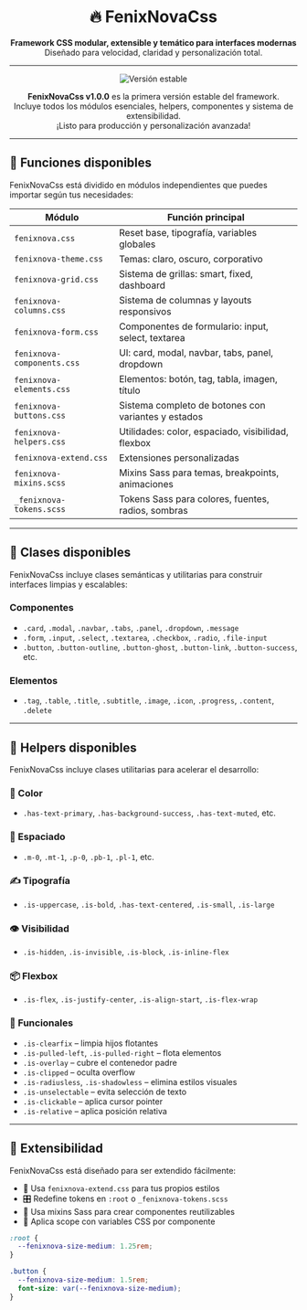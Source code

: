 <h1 align="center">🔥 FenixNovaCss</h1>
<p align="center">
  <strong>Framework CSS modular, extensible y temático para interfaces modernas</strong><br>
  Diseñado para velocidad, claridad y personalización total.
</p>

---

<p align="center">
  <img src="https://img.shields.io/badge/FenixNovaCss-v1.0.0-brightgreen?style=for-the-badge" alt="Versión estable">
</p>

<p align="center">
  <strong>FenixNovaCss v1.0.0</strong> es la primera versión estable del framework.<br>
  Incluye todos los módulos esenciales, helpers, componentes y sistema de extensibilidad.<br>
  ¡Listo para producción y personalización avanzada!
</p>

---

## 🚀 Funciones disponibles

FenixNovaCss está dividido en módulos independientes que puedes importar según tus necesidades:

| Módulo                    | Función principal                                      |
|--------------------------|--------------------------------------------------------|
| `fenixnova.css`          | Reset base, tipografía, variables globales             |
| `fenixnova-theme.css`    | Temas: claro, oscuro, corporativo                      |
| `fenixnova-grid.css`     | Sistema de grillas: smart, fixed, dashboard            |
| `fenixnova-columns.css`  | Sistema de columnas y layouts responsivos              |
| `fenixnova-form.css`     | Componentes de formulario: input, select, textarea     |
| `fenixnova-components.css`| UI: card, modal, navbar, tabs, panel, dropdown        |
| `fenixnova-elements.css` | Elementos: botón, tag, tabla, imagen, título           |
| `fenixnova-buttons.css`  | Sistema completo de botones con variantes y estados    |
| `fenixnova-helpers.css`  | Utilidades: color, espaciado, visibilidad, flexbox     |
| `fenixnova-extend.css`   | Extensiones personalizadas                            |
| `fenixnova-mixins.scss`  | Mixins Sass para temas, breakpoints, animaciones       |
| `_fenixnova-tokens.scss` | Tokens Sass para colores, fuentes, radios, sombras     |

---

## 🎨 Clases disponibles

FenixNovaCss incluye clases semánticas y utilitarias para construir interfaces limpias y escalables:

### Componentes

- `.card`, `.modal`, `.navbar`, `.tabs`, `.panel`, `.dropdown`, `.message`
- `.form`, `.input`, `.select`, `.textarea`, `.checkbox`, `.radio`, `.file-input`
- `.button`, `.button-outline`, `.button-ghost`, `.button-link`, `.button-success`, etc.

### Elementos

- `.tag`, `.table`, `.title`, `.subtitle`, `.image`, `.icon`, `.progress`, `.content`, `.delete`

---

## 🧩 Helpers disponibles

FenixNovaCss incluye clases utilitarias para acelerar el desarrollo:

### 🎨 Color

- `.has-text-primary`, `.has-background-success`, `.has-text-muted`, etc.

### 📏 Espaciado

- `.m-0`, `.mt-1`, `.p-0`, `.pb-1`, `.pl-1`, etc.

### ✍️ Tipografía

- `.is-uppercase`, `.is-bold`, `.has-text-centered`, `.is-small`, `.is-large`

### 👁️ Visibilidad

- `.is-hidden`, `.is-invisible`, `.is-block`, `.is-inline-flex`

### 📦 Flexbox

- `.is-flex`, `.is-justify-center`, `.is-align-start`, `.is-flex-wrap`

### 🧩 Funcionales

- `.is-clearfix` – limpia hijos flotantes
- `.is-pulled-left`, `.is-pulled-right` – flota elementos
- `.is-overlay` – cubre el contenedor padre
- `.is-clipped` – oculta overflow
- `.is-radiusless`, `.is-shadowless` – elimina estilos visuales
- `.is-unselectable` – evita selección de texto
- `.is-clickable` – aplica cursor pointer
- `.is-relative` – aplica posición relativa

---

## 🧬 Extensibilidad

FenixNovaCss está diseñado para ser extendido fácilmente:

- 🔧 Usa `fenixnova-extend.css` para tus propios estilos
- 🎛️ Redefine tokens en `:root` o `_fenixnova-tokens.scss`
- 🧪 Usa mixins Sass para crear componentes reutilizables
- 🎨 Aplica scope con variables CSS por componente

```css
:root {
  --fenixnova-size-medium: 1.25rem;
}

.button {
  --fenixnova-size-medium: 1.5rem;
  font-size: var(--fenixnova-size-medium);
}

